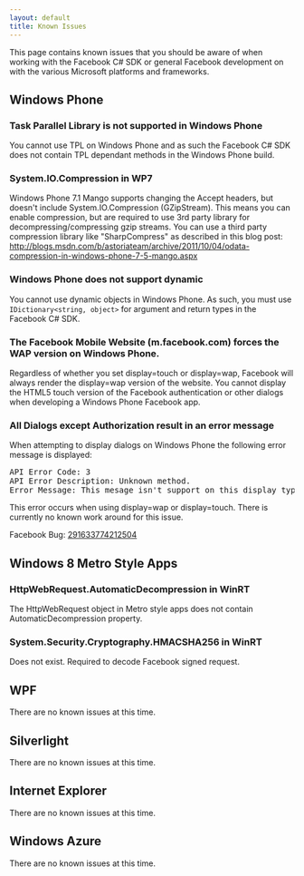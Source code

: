 ```yaml
---
layout: default
title: Known Issues
---
```


This page contains known issues that you should be aware of when working with the Facebook C# SDK or general Facebook development on with the various Microsoft platforms and frameworks.

## Windows Phone

### Task Parallel Library is not supported in Windows Phone
You cannot use TPL on Windows Phone and as such the Facebook C# SDK does not contain TPL dependant methods in the Windows Phone build.

### System.IO.Compression in WP7
Windows Phone 7.1 Mango supports changing the Accept headers, but doesn't include System.IO.Compression (GZipStream). This means you can enable compression, but are required to use 3rd party library for decompressing/compressing gzip streams. You can use a third party compression library like "SharpCompress" as described in this blog post: 
http://blogs.msdn.com/b/astoriateam/archive/2011/10/04/odata-compression-in-windows-phone-7-5-mango.aspx

### Windows Phone does not support dynamic
You cannot use dynamic objects in Windows Phone. As such, you must use ```IDictionary<string, object>``` for argument and return types in the Facebook C# SDK.

### The Facebook Mobile Website (m.facebook.com) forces the WAP version on Windows Phone.
Regardless of whether you set display=touch or display=wap, Facebook will always render the display=wap version of the website. You cannot display the HTML5 touch version of the Facebook authentication or other dialogs when developing a Windows Phone Facebook app.

### All Dialogs except Authorization result in an error message
When attempting to display dialogs on Windows Phone the following error message is displayed:

<pre>
API Error Code: 3
API Error Description: Unknown method.
Error Message: This mesage isn't support on this display type.
</pre>

This error occurs when using display=wap or display=touch. There is currently no known work around for this issue. 

Facebook Bug: [291633774212504](https://developers.facebook.com/bugs/291633774212504)

## Windows 8 Metro Style Apps

### HttpWebRequest.AutomaticDecompression in WinRT
The HttpWebRequest object in Metro style apps does not contain AutomaticDecompression property.

### System.Security.Cryptography.HMACSHA256 in WinRT
Does not exist. Required to decode Facebook signed request.

## WPF
There are no known issues at this time.

## Silverlight
There are no known issues at this time.

## Internet Explorer
There are no known issues at this time.

## Windows Azure
There are no known issues at this time.